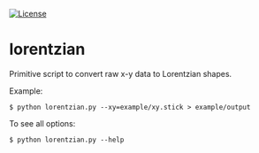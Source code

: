 [![License](https://img.shields.io/badge/license-%20MPL--v2.0-blue.svg)](../master/LICENSE)


# lorentzian

Primitive script to convert raw x-y data to Lorentzian shapes.

Example:

```shell
$ python lorentzian.py --xy=example/xy.stick > example/output
```

To see all options:

```shell
$ python lorentzian.py --help
```
